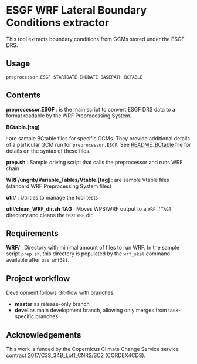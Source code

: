 ESGF WRF Lateral Boundary Conditions extractor
==============================================

This tool extracts boundary conditions from GCMs stored under the ESGF DRS.

Usage
-----

`preprocessor.ESGF STARTDATE ENDDATE BASEPATH BCTABLE`

Contents
--------

**preprocessor.ESGF**
:  is the main script to convert ESGF DRS data to a format readable by the WRF Preprocessing System.

**BCtable.[tag]**

:  are sample BCtable files for specific GCMs. They provide additional details
   of a particular GCM run for `preprocessor.ESGF`. See
   [README_BCtable](#README_BCtable.md) file for details on the syntax of these
   files.

**prep.sh**
:  Sample driving script that calls the preprocessor and runs WRF chain

**WRF/ungrib/Variable_Tables/Vtable.[tag]**
:  are sample Vtable files (standard WRF Preprocessing System files)

**util/**
:  Utilities to manage the tool tests

**util/clean_WRF_dir.sh TAG**
:  Moves WPS/WRF output to a `WRF.[TAG]` directory and cleans the test `WRF` dir.

Requirements
------------

**WRF/**
:  Directory with minimal amount of files to run WRF.  In the sample script
   `prep.sh`, this directory is populated by the `wrf_skel` command available
   after `use wrf381`.


Project workflow
----------------
Development follows Git-flow with branches:

 * __master__ as release-only branch
 * __devel__ as main development branch, allowing only merges from task-specific branches

Acknowledgements
----------------

This work is funded by the Copernicus Climate Change Service service contract
2017/C3S_34B_Lot1_CNRS/SC2 (CORDEX4CDS).
